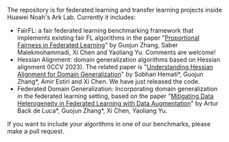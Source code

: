 The repository is for federated learning and transfer learning projects inside Huawei Noah's Ark Lab. Currently it includes:

* FairFL: a fair federated learning benchmarking framework that implements existing fair FL algorithms in the paper "[Proportional Fairness in Federated Learning](https://openreview.net/forum?id=ryUHgEdWCQ)" by Guojun Zhang, Saber Malekmohammadi, Xi Chen and Yaoliang Yu. Comments are welcome!
* Hessian Alignment: domain generalization algorithms based on Hessian alignment (ICCV 2023). The related paper is "[Understanding Hessian Alignment for Domain Generalization](https://arxiv.org/abs/2308.11778)" by Sobhan Hemati*, Guojun Zhang*, Amir Estiri and Xi Chen. We have just released the code.
* Federated Domain Generalization: Incorporating domain generalization in the federated learning setting, based on the paper "[Mitigating Data Heterogeneity in Federated Learning with Data Augmentation](https://arxiv.org/abs/2206.09979)" by Artur Back de Luca*, Guojun Zhang*, Xi Chen, Yaoliang Yu.

If you want to include your algorithms in one of our benchmarks, please make a pull request.
